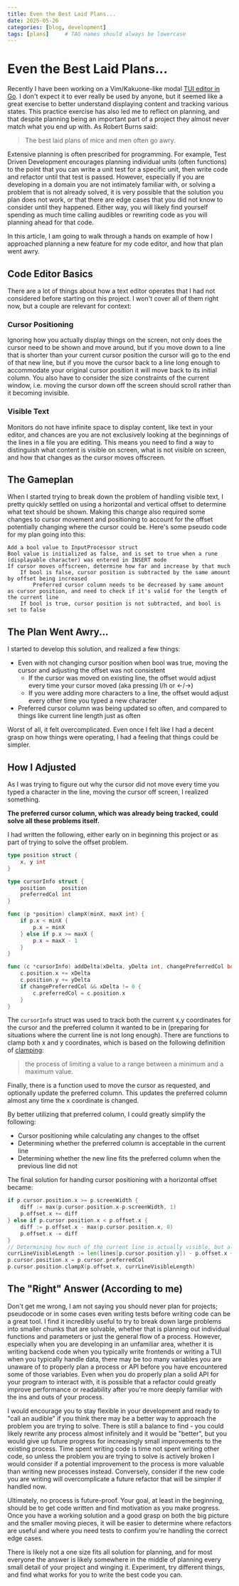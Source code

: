 ```yaml
---
title: Even the Best Laid Plans...
date: 2025-05-26
categories: [blog, development]
tags: [plans]     # TAG names should always be lowercase
---
```


# Even the Best Laid Plans...

Recently I have been working on a Vim/Kakuone-like modal [TUI editor in Go](https://github.com/BoweFlex/vincent-vimgo). I don't expect it to ever really be used by anyone, but it seemed like a great exercise to better understand displaying content and tracking various states. This practice exercise has also led me to reflect on planning, and that despite planning being an important part of a project they almost never match what you end up with. As Robert Burns said:

> The best laid plans of mice and men often go awry.

Extensive planning is often prescribed for programming. For example, Test Driven Development encourages planning individual units (often functions) to the point that you can write a unit test for a specific unit, then write code and refactor until that test is passed.
However, especially if you are developing in a domain you are not intimately familiar with, or solving a problem that is not already solved, it is very possible that the solution you plan does not work, or that there are edge cases that you did not know to consider until they happened.
Either way, you will likely find yourself spending as much time calling audibles or rewriting code as you will planning ahead for that code.

In this article, I am going to walk through a hands on example of how I approached planning a new feature for my code editor, and how that plan went awry.

## Code Editor Basics

There are a lot of things about how a text editor operates that I had not considered before starting on this project. I won't cover all of them right now, but a couple are relevant for context:

### Cursor Positioning

Ignoring how you actually display things on the screen, not only does the cursor need to be shown and move around, but if you move down to a line that is shorter than your current cursor position
the cursor will go to the end of that new line, but if you move the cursor back to a line long enough to accommodate your original cursor position it will move back to its initial column.
You also have to consider the size constraints of the current window, i.e. moving the cursor down off the screen should scroll rather than it becoming invisible.

### Visible Text

Monitors do not have infinite space to display content, like text in your editor, and chances are you are not exclusively looking at the beginnings of the lines in a file you are editing.
This means you need to find a way to distinguish what content is visible on screen, what is not visible on screen, and how that changes as the cursor moves offscreen.

## The Gameplan

When I started trying to break down the problem of handling visible text, I pretty quickly settled on using a horizontal and vertical offset to determine what text should be shown.
Making this change also required some changes to cursor movement and positioning to account for the offset potentially changing where the cursor could be. Here's some pseudo code for my plan going into this:

```text
Add a bool value to InputProcessor struct
Bool value is initialized as false, and is set to true when a rune (displayable character) was entered in INSERT mode
If cursor moves offscreen, determine how far and increase by that much
    If bool is false, cursor position is subtracted by the same amount by offset being increased
        Preferred cursor column needs to be decreased by same amount as cursor position, and need to check if it's valid for the length of the current line
    If bool is true, cursor position is not subtracted, and bool is set to false
```

## The Plan Went Awry...

I started to develop this solution, and realized a few things:

- Even with not changing cursor position when bool was true, moving the cursor and adjusting the offset was not consistent
    - If the cursor was moved on existing line, the offset would adjust every time your cursor moved (aka pressing l/h or <-/->)
    - If you were adding more characters to a line, the offset would adjust every other time you typed a new character
- Preferred cursor column was being updated so often, and compared to things like current line length just as often

Worst of all, it felt overcomplicated. Even once I felt like I had a decent grasp on how things were operating, I had a feeling that things could be simpler.

## How I Adjusted

As I was trying to figure out why the cursor did not move every time you typed a character in the line, moving the cursor off screen, I realized something.

**The preferred cursor column, which was already being tracked, could solve all these problems itself.**

I had written the following, either early on in beginning this project or as part of trying to solve the offset problem.

```go
type position struct {
	x, y int
}

type cursorInfo struct {
	position     position
	preferredCol int
}

func (p *position) clampX(minX, maxX int) {
	if p.x < minX {
		p.x = minX
	} else if p.x >= maxX {
		p.x = maxX - 1
	}
}

func (c *cursorInfo) addDelta(xDelta, yDelta int, changePreferredCol bool) {
	c.position.x += xDelta
	c.position.y += yDelta
	if changePreferredCol && xDelta != 0 {
		c.preferredCol = c.position.x
	}
}
```

The `cursorInfo` struct was used to track both the current x,y coordinates for the cursor and the preferred column it wanted to be in (preparing for situations where the current line is not long enough).
There are functions to clamp both x and y coordinates, which is based on the following definition of [clamping](https://en.wikipedia.org/wiki/Clamp_(function)):

> the process of limiting a value to a range between a minimum and a maximum value.

Finally, there is a function used to move the cursor as requested, and optionally update the preferred column. This updates the preferred column almost any time the x coordinate is changed.

By better utilizing that preferred column, I could greatly simplify the following:

- Cursor positioning while calculating any changes to the offset
- Determining whether the preferred column is acceptable in the current line
- Determining whether the new line fits the preferred column when the previous line did not

The final solution for handlng cursor positioning with a horizontal offset became:

```go
if p.cursor.position.x >= p.screenWidth {
	diff := max(p.cursor.position.x-p.screenWidth, 1)
	p.offset.x += diff
} else if p.cursor.position.x < p.offset.x {
	diff := p.offset.x - max(p.cursor.position.x, 0)
	p.offset.x -= diff
}
// Determining how much of the current line is actually visible, but allowing the cursor to be one column in front of the text
currLineVisibleLength := len(lines[p.cursor.position.y]) - p.offset.x + 1
p.cursor.position.x = p.cursor.preferredCol
p.cursor.position.clampX(p.offset.x, currLineVisibleLength)
```

## The "Right" Answer (According to me)

Don't get me wrong, I am not saying you should never plan for projects; pseudocode or in some cases even writing tests before writing code can be a great tool. 
I find it incredibly useful to try to break down large problems into smaller chunks that are solvable, whether that is planning out individual functions and parameters or just the general flow of a process.
However, especially when you are developing in an unfamiliar area, whether it is writing backend code when you typically write frontends or writing a TUI when you typically handle data, there may be too many variables you are unaware of to properly plan a process or API before you have encountered some of those variables.
Even when you do properly plan a solid API for your program to interact with, it is possible that a refactor could greatly improve performance or readability after you're more deeply familiar with the ins and outs of your process.

I would encourage you to stay flexible in your development and ready to "call an audible" if you think there may be a better way to approach the problem you are trying to solve.
There is still a balance to find - you could likely rewrite any process almost infinitely and it would be "better", but you would give up future progress for increasingly small improvements to the existing process.
Time spent writing code is time not spent writing other code, so unless the problem you are trying to solve is actively broken I would consider if a potential improvement to the process is more valuable than writing new processes instead.
Conversely, consider if the new code you are writing will overcomplicate a future refactor that will be simpler if handled now.

Ultimately, no process is future-proof. Your goal, at least in the beginning, should be to get code written and find motivation as you make progress.
Once you have a working solution and a good grasp on both the big picture and the smaller moving pieces, it will be easier to determine where refactors are useful and where you need tests to confirm you're handling the correct edge cases.

There is likely not a one size fits all solution for planning, and for most everyone the answer is likely somewhere in the middle of planning every small detail of your project and winging it.
Experiment, try different things, and find what works for you to write the best code you can.
